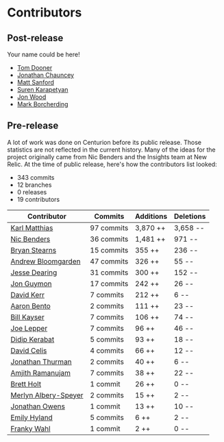 Contributors
============

Post-release
------------

Your name could be here!

 * [Tom Dooner][tdooner]
 * [Jonathan Chauncey][jchauncey]
 * [Matt Sanford][mzsanford]
 * [Suren Karapetyan][skarap]
 * [Jon Wood][jellybob]
 * [Mark Borcherding][markborcherding]

Pre-release
-----------

A lot of work was done on Centurion before its public release. Those statistics
are not reflected in the current history. Many of the ideas for the project
originally came from Nic Benders and the Insights team at New Relic.  At the
time of public release, here's how the contributors list looked:

 * 343 commits
 * 12 branches
 * 0 releases
 * 19 contributors

Contributor                                   | Commits    | Additions | Deletions
----------------------------------------------|------------|-----------|----------
[Karl Matthias][relistan]                     | 97 commits | 3,870 ++  | 3,658 --
[Nic Benders][benders]                        | 36 commits | 1,481 ++  | 971 --
[Bryan Stearns][bryanstearns]                 | 15 commits | 355 ++    | 236 --
[Andrew Bloomgarden][aughr]                   | 47 commits | 326 ++    | 55 --
[Jesse Dearing][jessedearing]                 | 31 commits | 300 ++    | 152 --
[Jon Guymon][gnarg]                           | 17 commits | 242 ++    | 26 --
[David Kerr][kerr23]                          |  7 commits | 212 ++    | 6 --
[Aaron Bento][rkive]                          |  2 commits | 111 ++    | 23 --
[Bill Kayser][bkayser]                        |  7 commits | 106 ++    | 74 --
[Joe Lepper][joeLepper]                       |  7 commits | 96 ++     | 46 --
[Didip Kerabat][didip]                        |  5 commits | 93 ++     | 18 --
[David Celis][davidcelis]                     |  4 commits | 66 ++     | 12 --
[Jonathan Thurman][jthurman42]                |  2 commits | 40 ++     | 6 --
[Amjith Ramanujam][amjith]                    |  7 commits | 38 ++     | 22 --
[Brett Holt][holtbp]                          |  1 commit  | 26 ++     | 0 --
[Merlyn Albery-Speyer][curious-attempt-bunny] |  2 commits | 15 ++     | 2 --
[Jonathan Owens][intjonathan]                 |  1 commit  | 13 ++     | 10 --
[Emily Hyland][duien]                         |  5 commits | 6 ++      | 2 --
[Franky Wahl][frankywahl]                     |  1 commit  | 2 ++      | 0 --

[relistan]: https://github.com/relistan
[benders]: https://github.com/benders
[bryanstearns]: https://github.com/bryanstearns
[aughr]: https://github.com/aughr
[jessedearing]: https://github.com/jessedearing
[gnarg]: https://github.com/gnarg
[kerr23]: https://github.com/kerr23
[rkive]: https://github.com/rkive
[bkayser]: https://github.com/bkayser
[joeLepper]: https://github.com/joeLepper
[didip]: https://github.com/didip
[davidcelis]: https://github.com/davidcelis
[jthurman42]: https://github.com/jthurman42
[amjith]: https://github.com/amjith
[holtbp]: https://github.com/holtbp
[curious-attempt-bunny]: https://github.com/curious-attempt-bunny
[intjonathan]: https://github.com/intjonathan
[duien]: https://github.com/duien
[frankywahl]: https://github.com/frankywahl
[tdooner]: https://github.com/tdooner
[jchauncey]: https://github.com/jchauncey
[mzsanford]: https://github.com/mzsanford
[skarap]: https://github.com/skarap
[jellybob]: https://github.com/jellybob
[markborcherding]: https://github.com/markborcherding
